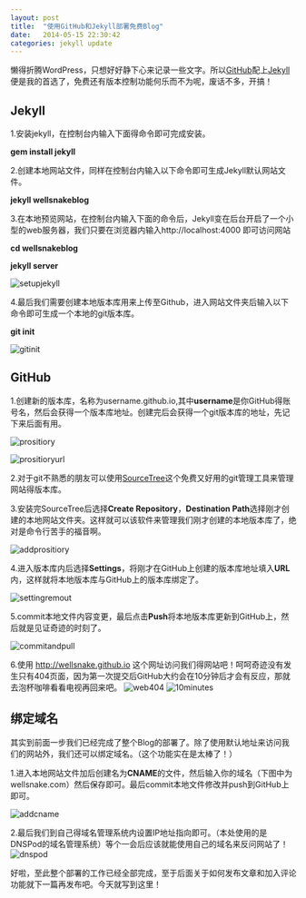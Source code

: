 ```yaml
---
layout: post
title:  "使用GitHub和Jekyll部署免费Blog"
date:   2014-05-15 22:30:42
categories: jekyll update
---
```


懒得折腾WordPress，只想好好静下心来记录一些文字。所以[GitHub](http://github.com)配上[Jekyll](http://jekyllrb.com/)便是我的首选了，免费还有版本控制功能何乐而不为呢，废话不多，开搞！

## Jekyll
1.安装jekyll，在控制台内输入下面得命令即可完成安装。

**gem install jekyll**

2.创建本地网站文件，同样在控制台内输入以下命令即可生成Jekyll默认网站文件。

**jekyll wellsnakeblog**


3.在本地预览网站，在控制台内输入下面的命令后，Jekyll变在后台开启了一个小型的web服务器，我们只要在浏览器内输入http://localhost:4000 即可访问网站

**cd wellsnakeblog**

**jekyll server**

![setupjekyll](http://ww4.sinaimg.cn/large/7dc1089egw1egfas5vnbsj20fp05oab5.jpg)

4.最后我们需要创建本地版本库用来上传至Github，进入网站文件夹后输入以下命令即可生成一个本地的git版本库。

**git init**

![gitinit](http://ww4.sinaimg.cn/large/7dc1089egw1egfas4xmw2j20fu01wdfz.jpg)


## GitHub
1.创建新的版本库，名称为username.github.io,其中**username**是你GitHub得账号名，然后会获得一个版本库地址。创建完后会获得一个git版本库的地址，先记下来后面有用。

![prositiory](http://ww4.sinaimg.cn/large/7dc1089egw1egfas6fw53j20nm0dm75o.jpg)

![prositioryurl](http://ww3.sinaimg.cn/large/7dc1089egw1egfas15skgj20kb046aak.jpg)

2.对于git不熟悉的朋友可以使用[SourceTree](http://www.sourcetreeapp.com/)这个免费又好用的git管理工具来管理网站得版本库。

3.安装完SourceTree后选择**Create Repository**，**Destination Path**选择刚才创建的本地网站文件夹。这样就可以该软件来管理我们刚才创建的本地版本库了，绝对是命令行苦手的福音啊。

![addprositiory](http://ww2.sinaimg.cn/large/7dc1089ejw9egfd9pbtycj20ho08q75q.jpg)

4.进入版本库内后选择**Settings**，将刚才在GitHub上创建的版本库地址填入**URL**内，这样就将本地版本库与GitHub上的版本库绑定了。

![settingremout](http://ww2.sinaimg.cn/large/7dc1089egw1egfarznzfpj20wc0ivwil.jpg)

5.commit本地文件内容变更，最后点击**Push**将本地版本库更新到GitHub上，然后就是见证奇迹的时刻了。

![commitandpull](http://ww2.sinaimg.cn/large/7dc1089egw1egfarznzfpj20wc0ivwil.jpg)

6.使用 http://wellsnake.github.io 这个网址访问我们得网站吧！呵呵奇迹没有发生只有404页面，因为第一次提交后GitHub大约会在10分钟后才会有反应，那就去泡杯咖啡看看电视再回来吧。
![web404](http://ww1.sinaimg.cn/large/7dc1089egw1egfarnnh80j20ii0c1t99.jpg)
![10minutes](http://ww1.sinaimg.cn/large/7dc1089egw1egfaro47ggj20j803bt8u.jpg)


## 绑定域名
其实到前面一步我们已经完成了整个Blog的部署了。除了使用默认地址来访问我们的网站外，我们还可以绑定域名。（这个功能实在是太棒了！）

1.进入本地网站文件加后创建名为**CNAME**的文件，然后输入你的域名（下图中为wellsnake.com）然后保存即可。最后commit本地文件修改并push到GitHub上即可。

![addcname](http://ww4.sinaimg.cn/large/7dc1089egw1egfdv9mtd4j20dd06z0u0.jpg)

2.最后我们到自己得域名管理系统内设置IP地址指向即可。（本处使用的是DNSPod的域名管理系统）等个一会后应该就能使用自己的域名来反问网站了！
![dnspod](http://ww1.sinaimg.cn/large/7dc1089egw1egfe325ltqj20gq03gjrg.jpg)

好啦，至此整个部署的工作已经全部完成，至于后面关于如何发布文章和加入评论功能就下一篇再发布吧。今天就写到这里！


